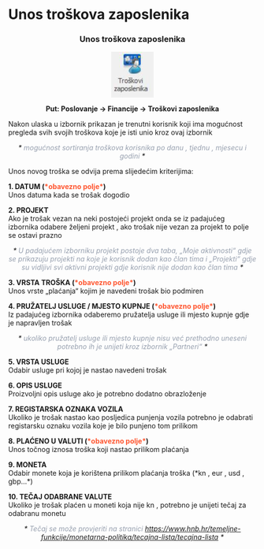# Unos troškova zaposlenika

### <p align=center>**Unos troškova zaposlenika**  


<img src="../images/unosTroskovaZaposlenika.png"
     alt="Unos troškova zaposlenika"
     style="display: block;
            margin-left: auto;
            margin-right: auto;" 
/>

**<p align=center>Put: Poslovanje → Financije → Troškovi zaposlenika**  

Nakon ulaska u izbornik prikazan je trenutni korisnik koji ima mogućnost pregleda svih svojih troškova koje je isti unio kroz ovaj izbornik 

*<p align=center>\* *<span style="color:#97a0af;">mogućnost sortiranja troškova korisnika po danu , tjednu , mjesecu i godini</span>* \*</p>*


Unos novog troška se odvija prema slijedećim kriterijima:

**1. DATUM (<span style="color: #ff5630">\*obavezno polje\*</span>)**   
Unos datuma kada se trošak dogodio

**2. PROJEKT**    
Ako je trošak vezan na neki postojeći projekt onda se iz padajućeg izbornika odabere željeni projekt , ako trošak nije vezan za projekt to polje se ostavi prazno 
*<p align=center>\* *<span style="color:#97a0af;">U padajućem izborniku projekt postoje dva taba, „Moje aktivnosti“ gdje se prikazuju projekti na koje je korisnik dodan kao član tima i „Projekti“ gdje su vidljivi svi aktivni projekti gdje korisnik nije dodan kao član tima</span>* \*</p>*

**3. VRSTA TROŠKA (<span style="color: #ff5630">\*obavezno polje\*</span>)**    
Unos vrste „plaćanja“ kojim je navedeni trošak bio podmiren

**4. PRUŽATELJ USLUGE / MJESTO KUPNJE (<span style="color: #ff5630">\*obavezno polje\*</span>)**  
Iz padajućeg izbornika odaberemo pružatelja usluge ili mjesto kupnje gdje je napravljen trošak 
*<p align=center>\* *<span style="color:#97a0af;">ukoliko pružatelj usluge ili mjesto kupnje nisu već prethodno uneseni potrebno ih je unijeti kroz izbornik „Partneri“</span>* \*</p>*


**5. VRSTA USLUGE**     
Odabir usluge pri kojoj je nastao navedeni trošak

**6. OPIS USLUGE**      
Proizvoljni opis usluge ako je potrebno dodatno obrazloženje

**7. REGISTARSKA OZNAKA VOZILA**      
Ukoliko je trošak nastao kao posljedica punjenja vozila potrebno je odabrati registarsku oznaku vozila koje je bilo punjeno tom prilikom

**8. PLAĆENO U VALUTI (<span style="color: #ff5630">\*obavezno polje\*</span>)**    
Unos točnog iznosa troška koji nastao prilikom plaćanja  

**9. MONETA**     
Odabir monete koja je korištena prilikom plaćanja troška (\*kn , eur , usd , gbp…*)

**10. TEČAJ ODABRANE VALUTE**     
Ukoliko je trošak plaćen u moneti koja nije kn , potrebno je unijeti tečaj za odabranu monetu  
*<p align=center>\* *<span style="color:#97a0af;">Tečaj se može provjeriti na stranici <span style="color:#0052cc">https://www.hnb.hr/temeljne-funkcije/monetarna-politika/tecajna-lista/tecajna-lista</span></span>* \*</p>*



<br></br><br></br>